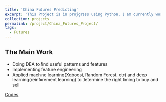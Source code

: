 ```yaml
---
title: 'China Futures Predicting'
excerpt: 'This Project is in projgress using Python. I am currently working on the EAD of Copper in China Futures Market. We aim to find useful patterns and features, and utilize machine learning and deep learning to determine the right timing to buy and sell'
collection: projects
permalink: /project/China_Futures_Project/
tags:
  - Futures
---
```


The Main Work
------
* Doing DEA to find useful patterns and features
* Implementing feature engineering 
* Applied machine learning(Xgboost, Random Forest, etc) and deep learning(reinforement learning) to determine the right timing to buy and sell
 
[Codes](https://github.com/TJmask/Cu-EDA)
